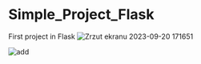 # Simple_Project_Flask
First project in Flask
![Zrzut ekranu 2023-09-20 171651](https://github.com/Dirmeril/Simple_Project_Flask/assets/102697092/5e24b685-5cc6-4a72-a4b7-e721e5521624)

![add](https://github.com/Dirmeril/Simple_Project_Flask/assets/102697092/b7b88023-0f62-4799-8cc9-46fb88b4a163)
